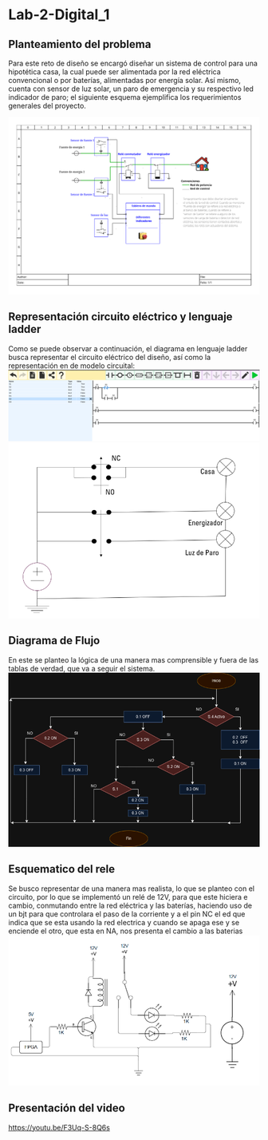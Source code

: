 # Lab-2-Digital_1

## Planteamiento del problema
Para este reto de diseño se encargó diseñar un sistema de control para una hipotética casa, la cual puede ser alimentada por la red eléctrica convencional o por baterías, alimentadas por energía solar. Así mismo, cuenta con sensor de luz solar, un paro de emergencia y su respectivo led indicador de paro; el siguiente esquema ejemplifica los requerimientos generales del proyecto.

![diagrama-situacion-problema](./diagrama-situacion-problema.png)

## Representación circuito eléctrico y lenguaje ladder
Como se puede observar a continuación, el diagrama en lenguaje ladder busca representar el circuito eléctrico del diseño, así como la representación en de modelo circuital:
![diagrama_ladder](./diagrama_ladder.png)
![modelo_circuito](./modelo_circuito.png)

## Diagrama de Flujo
En este se planteo la lógica de una manera mas comprensible y fuera de las tablas de verdad, que va a seguir el sistema.
![modelo_circuito](./Diagrama-de-bloques.png)


## Esquematico del rele
Se busco representar de una manera mas realista, lo que se planteo con el circuito, por lo que se implementó un relé de 12V, para que este hiciera e cambio, conmutando entre la red eléctrica y las baterías, haciendo uso de un bjt para que controlara el paso de la corriente y a el pin NC el ed que indica que se esta usando la red electrica y cuando se apaga ese y se enciende el otro, que esta en NA, nos presenta el cambio a las baterias    
![modelo_circuito](./Esquema-rele.png)

## Presentación del video
https://youtu.be/F3Uq-S-8Q6s

